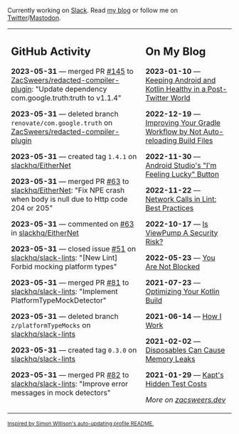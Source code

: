 Currently working on [Slack](https://slack.com/). Read [my blog](https://zacsweers.dev/) or follow me on [Twitter](https://twitter.com/ZacSweers)/[Mastodon](https://hachyderm.io/@ZacSweers).

<table><tr><td valign="top" width="60%">

## GitHub Activity
<!-- githubActivity starts -->
**2023-05-31** — merged PR [#145](https://github.com/ZacSweers/redacted-compiler-plugin/pull/145) to [ZacSweers/redacted-compiler-plugin](https://github.com/ZacSweers/redacted-compiler-plugin): "Update dependency com.google.truth:truth to v1.1.4"

**2023-05-31** — deleted branch `renovate/com.google.truth` on [ZacSweers/redacted-compiler-plugin](https://github.com/ZacSweers/redacted-compiler-plugin)

**2023-05-31** — created tag `1.4.1` on [slackhq/EitherNet](https://github.com/slackhq/EitherNet)

**2023-05-31** — merged PR [#63](https://github.com/slackhq/EitherNet/pull/63) to [slackhq/EitherNet](https://github.com/slackhq/EitherNet): "Fix NPE crash when body is null due to Http code 204 or 205"

**2023-05-31** — commented on [#63](https://github.com/slackhq/EitherNet/pull/63#issuecomment-1570494002) in [slackhq/EitherNet](https://github.com/slackhq/EitherNet)

**2023-05-31** — closed issue [#51](https://github.com/slackhq/slack-lints/issues/51) on [slackhq/slack-lints](https://github.com/slackhq/slack-lints): "[New Lint] Forbid mocking platform types"

**2023-05-31** — merged PR [#81](https://github.com/slackhq/slack-lints/pull/81) to [slackhq/slack-lints](https://github.com/slackhq/slack-lints): "Implement PlatformTypeMockDetector"

**2023-05-31** — deleted branch `z/platformTypeMocks` on [slackhq/slack-lints](https://github.com/slackhq/slack-lints)

**2023-05-31** — created tag `0.3.0` on [slackhq/slack-lints](https://github.com/slackhq/slack-lints)

**2023-05-31** — merged PR [#82](https://github.com/slackhq/slack-lints/pull/82) to [slackhq/slack-lints](https://github.com/slackhq/slack-lints): "Improve error messages in mock detectors"
<!-- githubActivity ends -->
</td><td valign="top" width="40%">

## On My Blog
<!-- blog starts -->
**2023-01-10** — [Keeping Android and Kotlin Healthy in a Post-Twitter World](https://www.zacsweers.dev/keeping-android-healthy/)

**2022-12-19** — [Improving Your Gradle Workflow by Not Auto-reloading Build Files](https://www.zacsweers.dev/improving-your-workflow-by-not-auto-reloading-build-files/)

**2022-11-30** — [Android Studio's "I'm Feeling Lucky" Button](https://www.zacsweers.dev/android-studios-im-feeling-lucky-button/)

**2022-11-22** — [Network Calls in Lint: Best Practices](https://www.zacsweers.dev/network-calls-in-lint-best-practices/)

**2022-10-17** — [Is ViewPump A Security Risk?](https://www.zacsweers.dev/is-viewpump-a-security-risk/)

**2022-05-23** — [You Are Not Blocked](https://www.zacsweers.dev/you-are-not-blocked/)

**2021-07-23** — [Optimizing Your Kotlin Build](https://www.zacsweers.dev/optimizing-your-kotlin-build/)

**2021-06-14** — [How I Work](https://www.zacsweers.dev/how-i-work/)

**2021-02-02** — [Disposables Can Cause Memory Leaks](https://www.zacsweers.dev/disposables-can-cause-memory-leaks/)

**2021-01-29** — [Kapt's Hidden Test Costs](https://www.zacsweers.dev/kapts-hidden-test-costs/)
<!-- blog ends -->
_More on [zacsweers.dev](https://zacsweers.dev/)_
</td></tr></table>

<sub><a href="https://simonwillison.net/2020/Jul/10/self-updating-profile-readme/">Inspired by Simon Willison's auto-updating profile README.</a></sub>